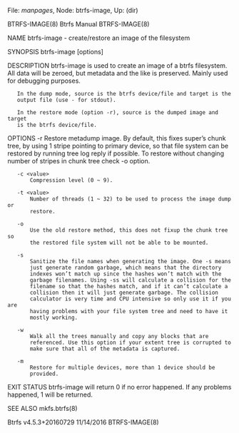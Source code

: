 File: *manpages*,  Node: btrfs-image,  Up: (dir)

BTRFS-IMAGE(8)                   Btrfs Manual                   BTRFS-IMAGE(8)



NAME
       btrfs-image - create/restore an image of the filesystem

SYNOPSIS
       btrfs-image [options] <source> <target>

DESCRIPTION
       btrfs-image is used to create an image of a btrfs filesystem. All data
       will be zeroed, but metadata and the like is preserved. Mainly used for
       debugging purposes.

       In the dump mode, source is the btrfs device/file and target is the
       output file (use - for stdout).

       In the restore mode (option -r), source is the dumped image and target
       is the btrfs device/file.

OPTIONS
       -r
           Restore metadump image. By default, this fixes super’s chunk tree,
           by using 1 stripe pointing to primary device, so that file system
           can be restored by running tree log reply if possible. To restore
           without changing number of stripes in chunk tree check -o option.

       -c <value>
           Compression level (0 ~ 9).

       -t <value>
           Number of threads (1 ~ 32) to be used to process the image dump or
           restore.

       -o
           Use the old restore method, this does not fixup the chunk tree so
           the restored file system will not be able to be mounted.

       -s
           Sanitize the file names when generating the image. One -s means
           just generate random garbage, which means that the directory
           indexes won’t match up since the hashes won’t match with the
           garbage filenames. Using -ss will calculate a collision for the
           filename so that the hashes match, and if it can’t calculate a
           collision then it will just generate garbage. The collision
           calculator is very time and CPU intensive so only use it if you are
           having problems with your file system tree and need to have it
           mostly working.

       -w
           Walk all the trees manually and copy any blocks that are
           referenced. Use this option if your extent tree is corrupted to
           make sure that all of the metadata is captured.

       -m
           Restore for multiple devices, more than 1 device should be
           provided.

EXIT STATUS
       btrfs-image will return 0 if no error happened. If any problems
       happened, 1 will be returned.

SEE ALSO
       mkfs.btrfs(8)



Btrfs v4.5.3+20160729             11/14/2016                    BTRFS-IMAGE(8)
